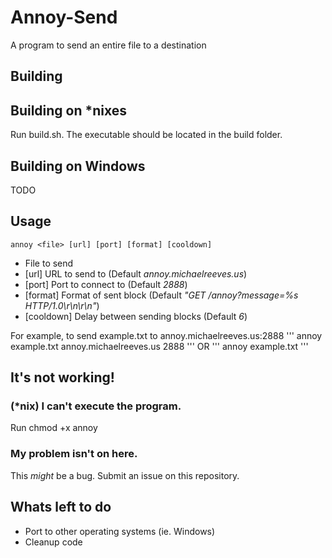 # Annoy-Send
A program to send an entire file to a destination

## Building

## Building on *nixes
Run build.sh. The executable should be located in the build folder.

## Building on Windows
TODO

## Usage
```
annoy <file> [url] [port] [format] [cooldown]
```
+ <file> File to send
+ [url] URL to send to (Default <i>annoy.michaelreeves.us</i>)
+ [port] Port to connect to (Default <i>2888</i>)
+ [format] Format of sent block (Default <i>"GET /annoy?message=%s HTTP/1.0\r\n\r\n"</i>)
+ [cooldown] Delay between sending blocks (Default <i>6</i>)

For example, to send example.txt to annoy.michaelreeves.us:2888
'''
annoy example.txt annoy.michaelreeves.us 2888
'''
OR
'''
annoy example.txt
'''

## It's not working!
### (*nix) I can't execute the program.
Run chmod +x annoy

### My problem isn't on here.
This <i>might</i> be a bug. Submit an issue on this repository.

## Whats left to do
+ Port to other operating systems (ie. Windows)
+ Cleanup code
